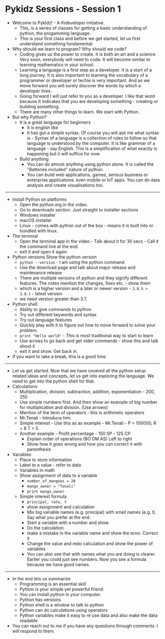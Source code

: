 # Pykidz Sessions - Session 1
* Welcome to Pykidz! - A Kideveloper initiative.
  * This, is a series of classes for getting a basic understanding of python, the progamming language.
  * This is your first class and before we get started, let us first understand something fundamental:
* Why should we learn to program? Why should we code?
  * Coding gives us the power to create. It is both an art and a science. Very soon, everybody will need to code. It will become similar to learning mathematics in your school.
  * Learning a language is a first step as a developer. It is a start of a long journey. It is also important to learning the vocabulary of a programmer or developer or techie is very important. And as we move forward you will surely discover the words by which a developer lives.
  * Going forward I will just refer to you as a developer. I like that word because it indicates that you are developing something - creating or building something.
  * There are many other things to learn. We start with Python.
* But why Python?
  * It is a great language for beginners
    * It is english like
    * It has got a simple syntax. Of course you will ask me what syntax is - Syntax of a language is a collection of rules to follow so that language is understood by the computer. It is like grammar of a language - say English. This is a simplification of what exactly is happening but it will suffice for now.
  * Build anything
    * You can do almost anything using python alone. It is called the "Batteries included" nature of python.
    * You can build web applications, games, serious business or enterprise applications. even mobile or IoT apps. You can do data analysis and create visualisations too.

---

* Install Python on platforms
  * Open the python.org in the video.
  * Go to downloads section. Just straight to installer sections
  * Windows installer
  * macOS installer
  * Linux - comes with python out of the box - means it is built into or bundled with linux.
* The terminal
  * Open the terminal app in the video - Talk about it for 30 secs - Call it the command line at the end.
  * exit it and open it again
* Python versions Show the python version
  * `python --version` - I am using the python command
  * Use the download page and talk about major release and maintenance release
  * There are multiple versions of python and they signify different features. The notes mention the changes, fixes etc. - show them
  * which is a higher version and a later or newer version - `3.8.5 > 3.8.1` - latest version
  * we need version greater than 3.7.
* Python shell
  * Ability to give commands to python
  * Try out different keywords and syntax
  * Try out language features
  * Quickly play with it to figure out how to move forward to solve your problem.
  * `print "Hello world"` - This is most traditional way to start to learn
  * Use arrows to go back and get older commands - show this and talk about it
  * exit it and show. Get back in.
* If you want to take a break, this is a good time.

---

* Let us get started. Now that we have covered all the python setup related ideas and concepts, let us get into exploring the language. We need to get into the python shell for that.
* Calculations
  * Multiplication, division, subtraction, addition, exponentiation - 200, 255
  * Use simple numbers first. And then show an example of big number for multiplication and division. (Use arrows)
  * Mention of the term of operators - this is arithmetic operators
  * Mr.Tenali - Introduce him.
  * Simple interest - Use this as as example - Mr.Tenali - P = 100000, R = 8 T = 5
  * Another example - Profit percentage - 150 SP - 125 CP
    * Explain order of operations (BO DM AS) Left to right
    * Show how it goes wrong and how you can correct it with parenthesis
* Variables
  * Place to store information
  * Label to a value - refer to data
  * Variables in math
  * Show assignment of data to a variable
    * `number_of_mangoes = 20`
    * `mango_owner = "Tenali"`
    * `print mango_owner`
  * Simple interest formula
    * `principal, rate, t`
    * show assignment and calculation
    * Mix big variable names (e.g. principal) with small names (e.g. t). Say what you prefer at the end.
    * Start a variable with a number and show
    * Do the calculation.
    * make a mistake in the variable name and show the error. Correct it
    * Change the value and redo calculation and show the power of variables
    * You can also see that with names what you are doing is clearer. Earlier you could just see numbers. Now you see a formula because we have good names.
---

* In the end lets us summarize
  * Programming is an essential skill
  * Python is your simple yet powerful friend
  * You can install python in your computer.
  * Python has versions
  * Python shell is a window to talk to python
  * Python can do calculations using operators
  * Python variables make it easy to re use data and also make the data readable
* You can reach out to me if you have any questions through comments. I will respond to them.
